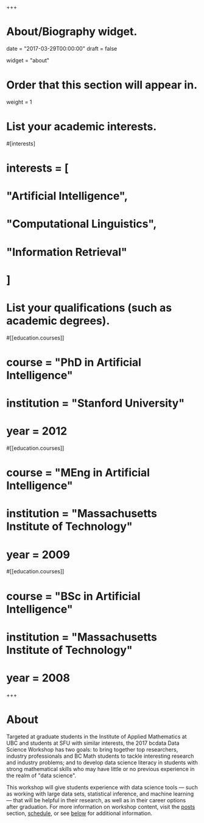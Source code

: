 +++
# About/Biography widget.

date = "2017-03-29T00:00:00"
draft = false

widget = "about"

# Order that this section will appear in.
weight = 1

# List your academic interests.
#[interests]
#  interests = [
#    "Artificial Intelligence",
#    "Computational Linguistics",
#    "Information Retrieval"
#  ]

# List your qualifications (such as academic degrees).
#[[education.courses]]
#  course = "PhD in Artificial Intelligence"
#  institution = "Stanford University"
#  year = 2012

#[[education.courses]]
#  course = "MEng in Artificial Intelligence"
#  institution = "Massachusetts Institute of Technology"
#  year = 2009

#[[education.courses]]
#  course = "BSc in Artificial Intelligence"
#  institution = "Massachusetts Institute of Technology"
#  year = 2008
 
+++

# About

Targeted at graduate students in the Institute of Applied Mathematics at UBC
and students at SFU with similar interests, the 2017 bcdata Data Science
Workshop has two goals: to bring together top researchers, industry
professionals and BC Math students to tackle interesting research and industry
problems; and to develop data science literacy in students with strong
mathematical skills who may have little or no previous experience in the realm
of "data science".

This workshop will give students experience with data science tools &mdash;
such as working with large data sets, statistical inference, and machine
learning &mdash; that will be helpful in their research, as well as in their
career options after graduation. For more information on workshop content,
visit the [posts](#posts) section, [schedule](#schedule), or see [below](#info) for additional information.
